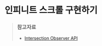 # 인피니트 스크롤 구현하기

> ### 참고자료
>
> - [Intersection Observer API](https://developer.mozilla.org/ko/docs/Web/API/Intersection_Observer_API)

<br />

#
